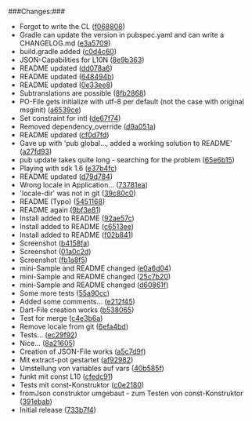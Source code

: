 ###Changes:###
<ul><li>Forgot to write the CL (<a href="http://github.com/MikeMitterer/dart-l10n-gettext/commit/f0688086821ee062880df547809faf1c10c4cf23">f068808</a>)</li>
<li>Gradle can update the version in pubspec.yaml and can write a CHANGELOG.md (<a href="http://github.com/MikeMitterer/dart-l10n-gettext/commit/e3a5709cef1e170b1804e48f57458d5c8181672c">e3a5709</a>)</li>
<li>build.gradle added (<a href="http://github.com/MikeMitterer/dart-l10n-gettext/commit/c0d4c60360cd54fd767778582c8c04f5a06c41e8">c0d4c60</a>)</li>
<li>JSON-Capabilities for L10N (<a href="http://github.com/MikeMitterer/dart-l10n-gettext/commit/8e9b363e80cc72d2e0ca8e22f2c713b34c67b75c">8e9b363</a>)</li>
<li>README updated (<a href="http://github.com/MikeMitterer/dart-l10n-gettext/commit/dd078a6dfdf0c9bab42be17665975cadf031141c">dd078a6</a>)</li>
<li>README updated (<a href="http://github.com/MikeMitterer/dart-l10n-gettext/commit/648494b9ce926bd6eb2446c97a68f48c6832067d">648494b</a>)</li>
<li>README updated (<a href="http://github.com/MikeMitterer/dart-l10n-gettext/commit/0e33ee80609725902c0a57e88710d51af422d076">0e33ee8</a>)</li>
<li>Subtranslations are possible (<a href="http://github.com/MikeMitterer/dart-l10n-gettext/commit/8fb2868ae6ae4bf06a06005fac5fe440c5edaf55">8fb2868</a>)</li>
<li>PO-File gets initialize with utf-8 per default (not the case with original msginit) (<a href="http://github.com/MikeMitterer/dart-l10n-gettext/commit/a6539ceeaa4dae2b113e72de5287789199367f58">a6539ce</a>)</li>
<li>Set constraint for intl (<a href="http://github.com/MikeMitterer/dart-l10n-gettext/commit/de67f7489079ed9d2fb0d25d2f891da7d72a07c3">de67f74</a>)</li>
<li>Removed dependency_override (<a href="http://github.com/MikeMitterer/dart-l10n-gettext/commit/d9a051aa8a7232172430f3d96c3a012d480e542d">d9a051a</a>)</li>
<li>README updated (<a href="http://github.com/MikeMitterer/dart-l10n-gettext/commit/cf0d7fdd0b55459763e22665dd18daa1f1a7f5ef">cf0d7fd</a>)</li>
<li>Gave up with 'pub global..., added a working solution to README' (<a href="http://github.com/MikeMitterer/dart-l10n-gettext/commit/a27fd93149e605e41760eaeddde201fdd08dfde7">a27fd93</a>)</li>
<li>pub update takes quite long - searching for the problem (<a href="http://github.com/MikeMitterer/dart-l10n-gettext/commit/65e6b15f17d581aeb8e50044e9ba1ca54a98dede">65e6b15</a>)</li>
<li>Playing with sdk 1.6 (<a href="http://github.com/MikeMitterer/dart-l10n-gettext/commit/e37b4fc639b0a4ef001e373190350c81a07b3e20">e37b4fc</a>)</li>
<li>README updated (<a href="http://github.com/MikeMitterer/dart-l10n-gettext/commit/d79d784f200adfeb3084d1038a2a592b2c32f330">d79d784</a>)</li>
<li>Wrong locale in Application... (<a href="http://github.com/MikeMitterer/dart-l10n-gettext/commit/73781ea5a66b84b180cd58a16a25b4f196c23bd6">73781ea</a>)</li>
<li>'locale-dir' was not in git (<a href="http://github.com/MikeMitterer/dart-l10n-gettext/commit/39c80c0f45eb0ea8df9b8b54f58fcd25ef7b0cc8">39c80c0</a>)</li>
<li>README (Typo) (<a href="http://github.com/MikeMitterer/dart-l10n-gettext/commit/54511681330e4f138100d1d844863e16ec168fca">5451168</a>)</li>
<li>README again (<a href="http://github.com/MikeMitterer/dart-l10n-gettext/commit/9bf3e812eeae3e4dd35325e5640b9eea2412f341">9bf3e81</a>)</li>
<li>Install added to README (<a href="http://github.com/MikeMitterer/dart-l10n-gettext/commit/92ae57c8c96fbd7c1b682ad01c8d57b911de07d4">92ae57c</a>)</li>
<li>Install added to README (<a href="http://github.com/MikeMitterer/dart-l10n-gettext/commit/c6513eee318f789669d1a33c3df57a2ea5cfdb34">c6513ee</a>)</li>
<li>Install added to README (<a href="http://github.com/MikeMitterer/dart-l10n-gettext/commit/f02b841cd3ff3be6f24b3e6d4c82ace6fe4f4b25">f02b841</a>)</li>
<li>Screenshot (<a href="http://github.com/MikeMitterer/dart-l10n-gettext/commit/b4158fa25577ea9dcded642755966feeb0fceb35">b4158fa</a>)</li>
<li>Screenshot (<a href="http://github.com/MikeMitterer/dart-l10n-gettext/commit/01a0c2d7af92771f72688edc69acfb9862f9d3ea">01a0c2d</a>)</li>
<li>Screenshot (<a href="http://github.com/MikeMitterer/dart-l10n-gettext/commit/fb1a8f595b1a9bd21e43c11f508b0e670531ed88">fb1a8f5</a>)</li>
<li>mini-Sample and README changed (<a href="http://github.com/MikeMitterer/dart-l10n-gettext/commit/e0a6d0410b86820a24f0b244226ff7f9cac74595">e0a6d04</a>)</li>
<li>mini-Sample and README changed (<a href="http://github.com/MikeMitterer/dart-l10n-gettext/commit/25c7b20fa6aab711fb539d9c937ad714f3c3346b">25c7b20</a>)</li>
<li>mini-Sample and README changed (<a href="http://github.com/MikeMitterer/dart-l10n-gettext/commit/d60861f88d7a456eb7ee864214e727a1ed5a4ccf">d60861f</a>)</li>
<li>Some more tests (<a href="http://github.com/MikeMitterer/dart-l10n-gettext/commit/55a90ccf834fa42dfae4381517f39098bb7324af">55a90cc</a>)</li>
<li>Added some comments... (<a href="http://github.com/MikeMitterer/dart-l10n-gettext/commit/e212f452ca9d07e7786efc4d5ce45ffa9251377e">e212f45</a>)</li>
<li>Dart-File creation works (<a href="http://github.com/MikeMitterer/dart-l10n-gettext/commit/b53806575d75ad557d3ca2056b7e91685caef428">b538065</a>)</li>
<li>Test for merge (<a href="http://github.com/MikeMitterer/dart-l10n-gettext/commit/c4e3b6a3370dff5ef128a3b013aa2e15689603fb">c4e3b6a</a>)</li>
<li>Remove locale from git (<a href="http://github.com/MikeMitterer/dart-l10n-gettext/commit/6efa4bdb6cef830ee186e98f840946f346b50519">6efa4bd</a>)</li>
<li>Tests... (<a href="http://github.com/MikeMitterer/dart-l10n-gettext/commit/ec29f92f433a7a2f1353cb92eee0bc9edb3edb95">ec29f92</a>)</li>
<li>Nice... (<a href="http://github.com/MikeMitterer/dart-l10n-gettext/commit/8a21605e6e11ca5291fa52ec0088926825206965">8a21605</a>)</li>
<li>Creation of JSON-File works (<a href="http://github.com/MikeMitterer/dart-l10n-gettext/commit/a5c7d9f90425f9ce3fb91452f9e23e3e595b9489">a5c7d9f</a>)</li>
<li>Mit extract-pot gestartet (<a href="http://github.com/MikeMitterer/dart-l10n-gettext/commit/af92982429a206c4cf9c3a4cf5c8a972fe1db6c6">af92982</a>)</li>
<li>Umstellung von variables auf vars (<a href="http://github.com/MikeMitterer/dart-l10n-gettext/commit/40b585f6b61625ac2dfb80083d76b025d6ceaf9a">40b585f</a>)</li>
<li>funkt mit const L10 (<a href="http://github.com/MikeMitterer/dart-l10n-gettext/commit/cfedc915c4092ea2bb51b0f51e9c985792b5edb2">cfedc91</a>)</li>
<li>Tests mit const-Konstruktor (<a href="http://github.com/MikeMitterer/dart-l10n-gettext/commit/c0e21808abda2da10da0d6f40215a76349806794">c0e2180</a>)</li>
<li>fromJson construktor umgebaut - zum Testen von const-Konstruktor (<a href="http://github.com/MikeMitterer/dart-l10n-gettext/commit/391ebabe7f6f1183113b01f5b627a87ab0e88e0f">391ebab</a>)</li>
<li>Initial release (<a href="http://github.com/MikeMitterer/dart-l10n-gettext/commit/733b7f49242f2e01fabc85af13ee42c8a16ae7d3">733b7f4</a>)</li></ul>